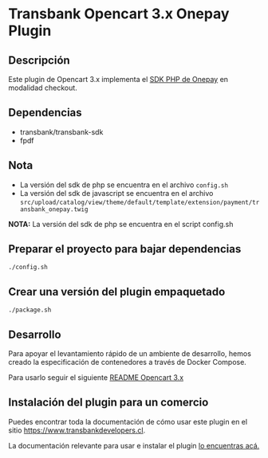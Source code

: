 # Transbank Opencart 3.x Onepay Plugin

## Descripción

Este plugin de Opencart 3.x implementa el [SDK PHP de Onepay](https://github.com/TransbankDevelopers/transbank-sdk-php) en modalidad checkout. 

## Dependencias

* transbank/transbank-sdk
* fpdf

## Nota  
- La versión del sdk de php se encuentra en el archivo `config.sh`
- La versión del sdk de javascript se encuentra en el archivo `src/upload/catalog/view/theme/default/template/extension/payment/transbank_onepay.twig`

**NOTA:** La versión del sdk de php se encuentra en el script config.sh

## Preparar el proyecto para bajar dependencias

    ./config.sh

## Crear una versión del plugin empaquetado 

    ./package.sh

## Desarrollo

Para apoyar el levantamiento rápido de un ambiente de desarrollo, hemos creado la especificación de contenedores a través de Docker Compose.

Para usarlo seguir el siguiente [README Opencart 3.x](./docker-opencart3)

## Instalación del plugin para un comercio

Puedes encontrar toda la documentación de cómo usar este plugin en el sitio https://www.transbankdevelopers.cl.

La documentación relevante para usar e instalar el plugin [lo encuentras acá.](https://www.transbankdevelopers.cl/plugin/opencart/onepay)
